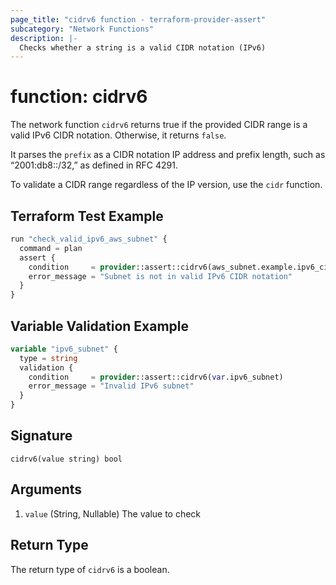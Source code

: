 ```yaml
---
page_title: "cidrv6 function - terraform-provider-assert"
subcategory: "Network Functions"
description: |-
  Checks whether a string is a valid CIDR notation (IPv6)
---
```


# function: cidrv6



The network function `cidrv6` returns true if the provided CIDR range is a valid IPv6 CIDR notation. Otherwise, it returns `false`.

It parses the `prefix` as a CIDR notation IP address and prefix length, such as “2001:db8::/32,” as defined in RFC 4291.

To validate a CIDR range regardless of the IP version, use the `cidr` function.

## Terraform Test Example

```terraform
run "check_valid_ipv6_aws_subnet" {
  command = plan
  assert {
    condition     = provider::assert::cidrv6(aws_subnet.example.ipv6_cidr_block)
    error_message = "Subnet is not in valid IPv6 CIDR notation"
  }
}
```

## Variable Validation Example

```terraform
variable "ipv6_subnet" {
  type = string
  validation {
    condition     = provider::assert::cidrv6(var.ipv6_subnet)
    error_message = "Invalid IPv6 subnet"
  }
}
```

## Signature

<!-- signature generated by tfplugindocs -->
```text
cidrv6(value string) bool
```

## Arguments

<!-- arguments generated by tfplugindocs -->
1. `value` (String, Nullable) The value to check


## Return Type

The return type of `cidrv6` is a boolean.
